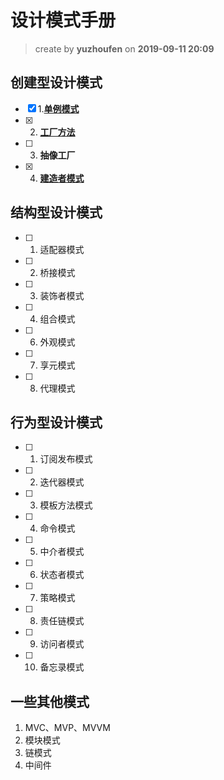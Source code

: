 # 设计模式手册 

> create by **yuzhoufen** on **2019-09-11 20:09**
## 创建型设计模式
- [X] 1.**[单例模式](单例模式.md)**
- [X] 2. **[工厂方法](工厂模式.md)**
- [ ] 3. **抽像工厂**
- [X] 4. **[建造者模式](建造者模式.md)**
## 结构型设计模式
- [ ] 1. 适配器模式
- [ ] 2. 桥接模式 
- [ ] 3. 装饰者模式
- [ ] 4. 组合模式
- [ ] 6. 外观模式
- [ ] 7. 享元模式
- [ ] 8. 代理模式

## 行为型设计模式
- [ ] 1. 订阅发布模式
- [ ] 2. 迭代器模式
- [ ] 3. 模板方法模式
- [ ] 4. 命令模式
- [ ] 5. 中介者模式
- [ ] 6. 状态者模式
- [ ] 7. 策略模式
- [ ] 8. 责任链模式
- [ ] 9. 访问者模式
- [ ] 10. 备忘录模式

## 一些其他模式
1. MVC、MVP、MVVM
2. 模块模式
3. 链模式
4. 中间件